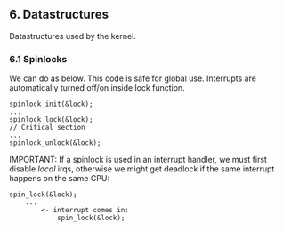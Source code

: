 ## 6. Datastructures
Datastructures used by the kernel.

### 6.1 Spinlocks
We can do as below. This code is safe for global use. Interrupts are automatically turned off/on inside lock function.
```
spinlock_init(&lock);
...
spinlock_lock(&lock);
// Critical section
...
spinlock_unlock(&lock);
```
IMPORTANT: If a spinlock is used in an interrupt handler, we must first disable _local_ irqs, 
otherwise we might get deadlock if the same interrupt happens on the same CPU:
```
spin_lock(&lock);
	...
		<- interrupt comes in:
			spin_lock(&lock);
```
